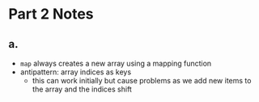 # Part 2 Notes


## a.

- `map` always creates a new array using a mapping function
- antipattern: array indices as keys
  - this can work initially but cause problems as we add new items to the array and the indices shift